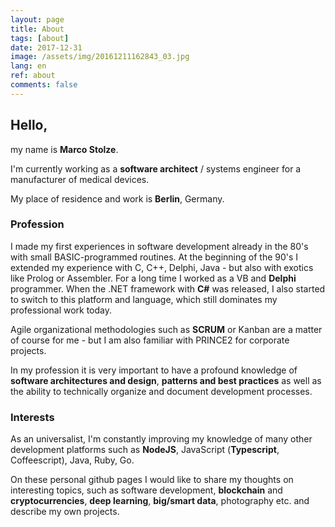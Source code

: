 ```yaml
---
layout: page
title: About
tags: [about]
date: 2017-12-31
image: /assets/img/20161211162843_03.jpg
lang: en
ref: about
comments: false
---
```


## Hello,

my name is **Marco Stolze**. 

I'm currently working as a **software architect** / systems engineer for a 
manufacturer of medical devices. 

My place of residence and work is **Berlin**, Germany.

### Profession

I made my first experiences in software development already in the 80's with 
small BASIC-programmed routines.
At the beginning of the 90's I extended my experience with C, C++, Delphi, 
Java - but also with exotics like Prolog or Assembler.
For a long time I worked as a VB and **Delphi** programmer.
When the .NET framework with **C#** was released, I also started to switch to this
platform and language, which still dominates my professional work today.

Agile organizational methodologies such as **SCRUM** or Kanban are 
a matter of course for me - but I am also familiar with PRINCE2 for corporate 
projects.

In my profession it is very important to have a profound knowledge of 
**software architectures and design**, **patterns and best practices** as well 
as the ability to technically organize and document development processes.

### Interests

As an universalist, I'm constantly improving my knowledge of many other 
development platforms such as **NodeJS**, JavaScript (**Typescript**, Coffeescript), 
Java, Ruby, Go.
 

On these personal github pages I would like to share my thoughts on interesting 
topics, such as software development, **blockchain** and **cryptocurrencies**, 
**deep learning**, **big/smart data**, photography etc. and describe my own projects. 